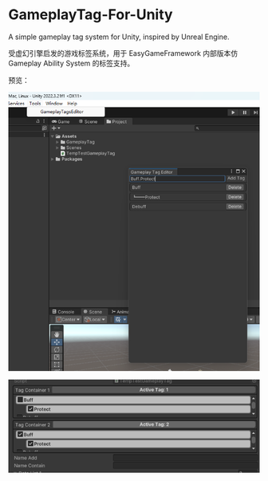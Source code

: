 # GameplayTag-For-Unity
A simple gameplay tag system for Unity, inspired by Unreal Engine.

受虚幻引擎启发的游戏标签系统，用于 EasyGameFramework 内部版本仿 Gameplay Ability System 的标签支持。

预览：

![Editor](/ImageNotes/OpenTagEditor.png)

![Container](/ImageNotes/TagContainerPreview.png)
